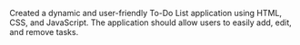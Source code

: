 Created a dynamic and user-friendly To-Do List application using HTML, CSS, and JavaScript. The application should allow users to easily add, edit, and remove tasks.
